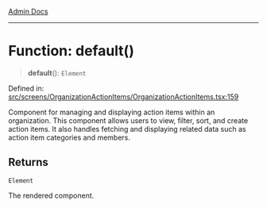 [Admin Docs](/)

***

# Function: default()

> **default**(): `Element`

Defined in: [src/screens/OrganizationActionItems/OrganizationActionItems.tsx:159](https://github.com/PalisadoesFoundation/talawa-admin/blob/main/src/screens/OrganizationActionItems/OrganizationActionItems.tsx#L159)

Component for managing and displaying action items within an organization.
This component allows users to view, filter, sort, and create action items. It also handles fetching and displaying related data such as action item categories and members.

## Returns

`Element`

The rendered component.
